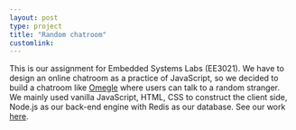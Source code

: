 ```yaml
---
layout: post
type: project
title: "Random chatroom"
customlink: 
---
```

This is our assignment for Embedded Systems Labs (EE3021). We have to design an online chatroom as a practice of JavaScript, so we decided to build a chatroom like [Omegle](http://www.omegle.com/) where users can talk to a random stranger. We mainly used vanilla JavaScript, HTML, CSS to construct the client side, Node.js as our back-end engine with Redis as our database. See our work [here]().